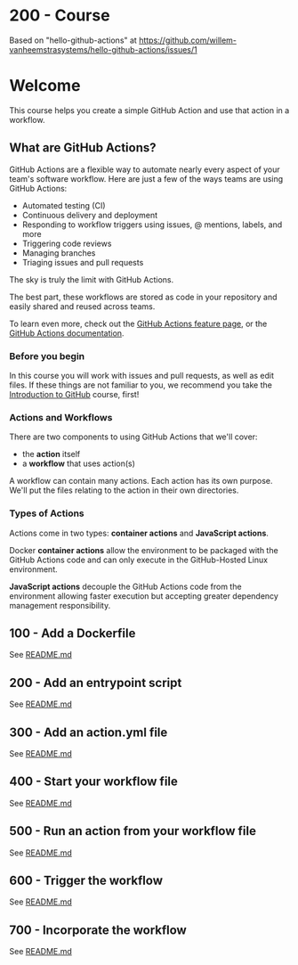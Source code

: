 # 200 - Course

Based on "hello-github-actions" at https://github.com/willem-vanheemstrasystems/hello-github-actions/issues/1

# Welcome

This course helps you create a simple GitHub Action and use that action in a workflow. 

## What are GitHub Actions?

GitHub Actions are a flexible way to automate nearly every aspect of your team's software workflow. Here are just a few of the ways teams are using GitHub Actions:

- Automated testing (CI)
- Continuous delivery and deployment
- Responding to workflow triggers using issues, @ mentions, labels, and more
- Triggering code reviews
- Managing branches
- Triaging issues and pull requests

The sky is truly the limit with GitHub Actions.

The best part, these workflows are stored as code in your repository and easily shared and reused across teams.

To learn even more, check out the [GitHub Actions feature page](https://github.com/features/actions), or the [GitHub Actions documentation](https://help.github.com/en/actions).

### Before you begin

In this course you will work with issues and pull requests, as well as edit files. If these things are not familiar to you, we recommend you take the [Introduction to GitHub](https://lab.github.com/githubtraining/introduction-to-github) course, first!

### Actions and Workflows

There are two components to using GitHub Actions that we'll cover:

- the **action** itself
- a **workflow** that uses action(s)

A workflow can contain many actions. Each action has its own purpose. We'll put the files relating to the action in their own directories.

### Types of Actions

Actions come in two types: **container actions** and **JavaScript actions**.

Docker **container actions** allow the environment to be packaged with the GitHub Actions code and can only execute in the GitHub-Hosted Linux environment.

**JavaScript actions** decouple the GitHub Actions code from the environment allowing faster execution but accepting greater dependency management responsibility.

<!--
UNCOMMENT WHEN THESE TWO COURSE GO LIVE AND ADD PROPER LINK DETAILS
📖 To learn more about creating each type of action, refer to the related learning lab course:
  - [Writing JavaScript Actions]()
  - [Writing Docker Container Actions]() -->

## 100 - Add a Dockerfile

See [README.md](./100/README.md)

## 200 - Add an entrypoint script

See [README.md](./200/README.md)

## 300 - Add an action.yml file

See [README.md](./300/README.md)

## 400 - Start your workflow file

See [README.md](./400/README.md)

## 500 - Run an action from your workflow file

See [README.md](./500/README.md)

## 600 - Trigger the workflow

See [README.md](./600/README.md)

## 700 - Incorporate the workflow

See [README.md](./600/README.md)
